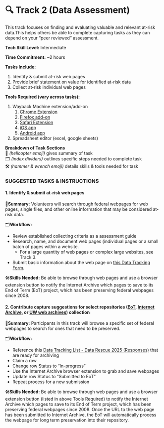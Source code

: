 # 🔍 Track 2  (Data Assessment)

This track focuses on finding and evaluating valuable and relevant at-risk data.This helps others be able to complete capturing tasks as they can depend on your “peer reviewed” assessment.

**Tech Skill Level:** Intermediate

**Time Commitment:** \~2 hours

**Tasks Include:**

1. Identify & submit at-risk web pages
2. Provide brief statement on value for identified at-risk data
3. Collect at-risk individual web pages

**Tools Required (vary across tasks):**

1. Wayback Machine extension/add-on
   1. [Chrome Extension](https://chromewebstore.google.com/detail/wayback-machine/fpnmgdkabkmnadcjpehmlllkndpkmiak?pli=1)
   2. [Firefox add-on](https://web.archive.org/web/20230212035050/https://addons.mozilla.org/en-US/firefox/addon/wayback-machine_new/)
   3. [Safari Extension](https://web.archive.org/web/20230212035050/https://apps.apple.com/us/app/wayback-machine/id1472432422)
   4. [iOS app](https://web.archive.org/web/20230212035050/https://itunes.apple.com/us/app/wayback-machine/id1201888313)
   5. [Android app](https://web.archive.org/web/20230212035050/https://play.google.com/store/apps/details?id=com.archive.waybackmachine)
2. Spreadsheet editor (excel, google sheets)

**Breakdown of Task Sections**\
🚁 _(helicopter emoji)_ gives summary of task\
🗂️ _(index dividers)_ outlines specific steps needed to complete task\
🛠️ _(hammer & wrench emoji)_ details skills & tools needed for task

### SUGGESTED TASKS & INSTRUCTIONS

#### 1. Identify & submit at-risk web pages

🚁**Summary:** Volunteers will search through federal webpages for web pages, single files, and other online information that may be considered at-risk data.

🗂️**Workflow:**&#x20;

* Review established collecting criteria as a assessment guide
* Research, name, and document web pages (individual pages or a small batch of pages within a website.&#x20;
  * For a large quantity of web pages or complex large websites, see Track 3.
* Submit basic information about the web page on [this Data Tracking Form](https://docs.google.com/forms/d/e/1FAIpQLSfII-rl4yUcGPJlPWk9knWMhC_qBueJLEPcC7vphPeVisLhHA/viewform?usp=sf_link).&#x20;

🛠️**Skills Needed:** Be able to browse through web pages and use a browser extension button to notify the Internet Archive which pages to save to its End of Term (EoT) project, which has been preserving federal webpages since 2008.&#x20;

#### 2. Contribute capture suggestions for select repositories ([EoT](https://eotarchive.org/), [Internet Archive](https://archive.org/), or [UW web archives](https://archive-it.org/organizations/729/?show=Collections)) collection

🚁**Summary:** Participants in this track will browse a specific set of federal webpages to search for  ones that need to be preserved.&#x20;

🗂️**Workflow:**&#x20;

* Reference this [Data Tracking List - Data Rescue 2025 (Responses)](https://docs.google.com/spreadsheets/d/1tOS7B3lgK-8wdgyhY81ntfICMIkGwAiHfeV63hi3UzU/edit?usp=drive_link) that are ready for archiving
* Claim a row
* Change row Status to “In-progress”
* Use the Internet Archive browser extension to grab and save webpages
* Update row Status to “Submitted to EoT”
* Repeat process for a new submission

🛠️**Skills Needed:** Be able to browse through web pages and use a browser extension button (listed in above Tools Required) to notify the Internet Archive which pages to save to its End of Term project, which has been preserving federal webpages since 2008. Once the URL to the web page has been submitted to Internet Archive, the EoT will automatically process the webpage for long term preservation into their repository.
